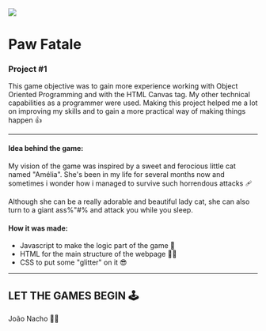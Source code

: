 ## ![](https://i.imgur.com/1QgrNNw.png)

# Paw **Fatale**

### Project #1

This game objective was to gain more experience working with Object Oriented Programming and with the HTML Canvas tag. My other technical capabilities as a programmer were used. Making this project helped me a lot on improving my skills and to gain a more practical way of making things happen :+1:

---

#### Idea behind the game:

My vision of the game was inspired by a sweet and ferocious little cat named "Amélia". She's been in my life for several months now and sometimes i wonder how i managed to survive such horrendous attacks :adhesive_bandage:

Although she can be a really adorable and beautiful lady cat, she can also turn to a giant ass%"#% and attack you while you sleep.

#### How it was made:

- Javascript to make the logic part of the game :robot:
- HTML for the main structure of the webpage :man_mechanic:
- CSS to put some "glitter" on it :sunglasses:

---

## LET THE GAMES BEGIN :joystick:

João Nacho :man_technologist:
